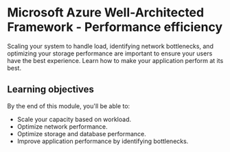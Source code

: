 # Microsoft Azure Well-Architected Framework - Performance efficiency

Scaling your system to handle load, identifying network bottlenecks, and optimizing your storage performance are important to ensure your users have the best experience. Learn how to make your application perform at its best.

## Learning objectives

By the end of this module, you'll be able to:

- Scale your capacity based on workload.
- Optimize network performance.
- Optimize storage and database performance.
- Improve application performance by identifying bottlenecks.
